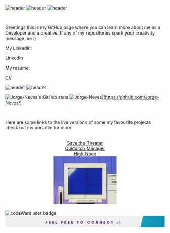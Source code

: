 ![header](https://capsule-render.vercel.app/api?type=waving&color=0:376db8,100:6d37b8&height=200&section=header&text=Paulo%20Santos&fontSize=60&animation=fadeIn&fontAlign=25)
![header](https://capsule-render.vercel.app/api?type=transparent&height=75&section=header&text=Full%20Stack%20Developer&fontSize=40&animation=fadeIn&fontAlign=75)
![header](https://capsule-render.vercel.app/api?type=transparent&height=75&section=header&text=Thank%20you%20for%20stopping%20by&fontSize=20&animation=fadeIn&fontAlign=50)
<!--<div align="center"><img src="/Github_Banner.png" alt="A banner that introduces the user Paulo Santos" height="150px" /></div> -->
<br>
<p>Greetings this is my GitHub page where you can learn more about me as a Developer and a creative.
If any of my repositories spark your creativity message me :) </p>
<!-- <h3 align="center">Contacts</h3>
<hr> -->
 <div> 
<!--  <a href="https://www.linkedin.com/in/paulo-j-santos/" target="_blank"><img src="/[removal.ai]_tmp-6167364925eeb.png" alt="linked in icon" height="75px" target="_blank"> </a>  -->
<p>My LinkedIn: <a href="https://www.linkedin.com/in/paulo-j-santos/" target="_blank"><p>LinkedIn</p></a></p>  
  </div>
  <div> 
<!--  <a href="https://www.canva.com/design/DAErfI6CH8g/7mgDgCLMeK0VJj9Bq58mKg/view?utm_content=DAErfI6CH8g&utm_campaign=designshare&utm_medium=link&utm_source=sharebutton" target="_blank"><img src="/CV-removebg-preview.png" alt="linked in icon" height="75px" target="_blank"></a>  -->
<p>My resume:  <a href="https://www.canva.com/design/DAErfI6CH8g/7mgDgCLMeK0VJj9Bq58mKg/view?utm_content=DAErfI6CH8g&utm_campaign=designshare&utm_medium=link&utm_source=sharebutton" target="_blank"><p>CV</p> </a></p>
 
 ![header](https://capsule-render.vercel.app/api?type=transparent&height=75&section=header&text=Metrics&fontSize=20&animation=fadeIn&fontAlign=25)
 ![header](https://capsule-render.vercel.app/api?type=transparent&height=75&section=header&text=Thank%20you%20for%20stopping%20by&fontSize=20&animation=fadeIn&fontAlign=50)
 
 ![Jorge-Neves's GitHub stats](https://github-readme-stats.vercel.app/api?username=Jorge-Neves&show_icons=true&count_private=true)
 ![Jorge-Neves](https://github-readme-stats.vercel.app/api/top-langs/?username=Jorge-Neves&hide=html&layout=compact&theme=default)](https://github.com/Jorge-Neves/)

<br>
<!-- <h3 align="center">Live Projects</h3>
<hr>
<br> -->
    <p>Here are some links to the live versions of  some my favourite projects check out my portoflio for more.</p>
<br>
<div align="center">
  <a href="https://save-the-theater.netlify.app/" target="_blank">Save the Theater</a> 
  <br>
  <a href="https://quidditch-manager-project.herokuapp.com/" target="_blank">Quidditch Manager</a>
  <br>
  <a href="https://highnoontimetracker.netlify.app/" target="_blank">High Noon</a>
  </div> 
<div align="center">
 <img src="/7577b71b1fa613d0032e31fbafb0bdcc.gif" height="150px" alt="A computer flahsing" /> 
  </div> 
<br>
 <img src="https://www.codewars.com/users/Jorge-Neves/badges/large" alt="codeWars user badge" />
<img src="/Github_Footer.png " alt="A Footer inviting visitors to connect" /> 

